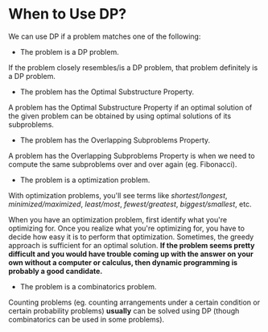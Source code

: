 # When to Use DP?

We can use DP if a problem matches one of the following:

-   The problem is a DP problem.

If the problem closely resembles/is a DP problem, that problem definitely is a DP problem.

-   The problem has the Optimal Substructure Property.

A problem has the Optimal Substructure Property if an optimal solution of the given problem can be obtained by using optimal solutions of its subproblems.

-   The problem has the Overlapping Subproblems Property.

A problem has the Overlapping Subproblems Property is when we need to compute the same subproblems over and over again (eg. Fibonacci).

-   The problem is a optimization problem.

With optimization problems, you'll see terms like _shortest/longest_, _minimized/maximized_, _least/most_, _fewest/greatest_, _biggest/smallest_, etc.

When you have an optimization problem, first identify what you're optimizing for. Once you realize what you're optimizing for, you have to decide how easy it is to perform that optimization. Sometimes, the greedy approach is sufficient for an optimal solution. **If the problem seems pretty difficult and you would have trouble coming up with the answer on your own without a computer or calculus, then dynamic programming is probably a good candidate.**

-   The problem is a combinatorics problem.

Counting problems (eg. counting arrangements under a certain condition or certain probability problems) **usually** can be solved using DP (though combinatorics can be used in some problems).
